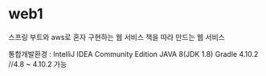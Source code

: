 # web1

스프링 부트와 aws로 혼자 구현하는 웹 서비스
책을 따라 만드는 웹 서비스

통합개발환경 : IntelliJ IDEA Community Edition
JAVA 8(JDK 1.8)
Gradle 4.10.2   //4.8 ~ 4.10.2 가능
